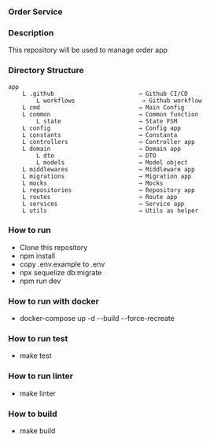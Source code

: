 <h3>Order Service</h3>

<h3>Description</h3>

<p>This repository will be used to manage order app</p>

<h3>Directory Structure</h3>

```
app
    L .github                        → Github CI/CD
        L workflows                   → Github workflow
    L cmd                            → Main Config
    L common                         → Common function
        L state                      → State FSM
    L config                         → Config app
    L constants                      → Constanta
    L controllers                    → Controller app
    L domain                         → Domain app
        L dto                        → DTO
        L models                     → Model object
    L middlewares                    → Middleware app
    L migrations                     → Migration app
    L mocks                          → Mocks
    L repositories                   → Repository app
    L routes                         → Route app
    L services                       → Service app
    L utils                          → Utils as helper
```

<h3>How to run</h3>

- Clone this repository
- npm install
- copy .env.example to .env
- npx sequelize db:migrate
- npm run dev

<h3>How to run with docker</h3>

- docker-compose up -d --build --force-recreate

<h3>How to run test</h3>

- make test

<h3>How to run linter</h3>

- make linter

<h3>How to build</h3>

- make build
